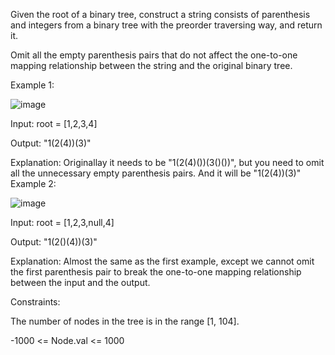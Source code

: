 Given the root of a binary tree, construct a string consists of parenthesis and integers from a binary tree with the preorder traversing way, and return it.

Omit all the empty parenthesis pairs that do not affect the one-to-one mapping relationship between the string and the original binary tree.

 

Example 1:

![image](https://user-images.githubusercontent.com/63565510/133598130-27785dc3-2e5d-42d4-baed-be46b0eb8405.png)

Input: root = [1,2,3,4]


Output: "1(2(4))(3)"


Explanation: Originallay it needs to be "1(2(4)())(3()())", but you need to omit all the unnecessary empty parenthesis pairs. And it will be "1(2(4))(3)"
Example 2:

![image](https://user-images.githubusercontent.com/63565510/133598089-b062f3d6-1cd4-4524-b86e-b3463d1bc24c.png)

Input: root = [1,2,3,null,4]


Output: "1(2()(4))(3)"


Explanation: Almost the same as the first example, except we cannot omit the first parenthesis pair to break the one-to-one mapping relationship between the input and the output.
 

Constraints:

The number of nodes in the tree is in the range [1, 104].

-1000 <= Node.val <= 1000
